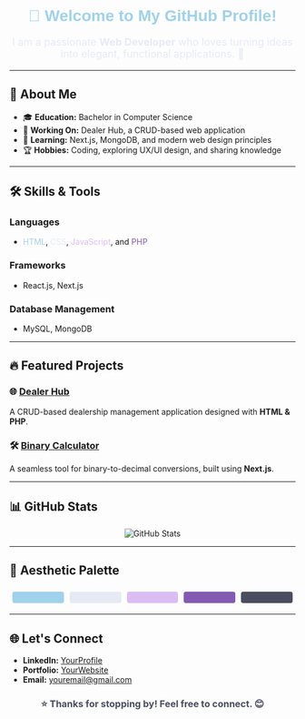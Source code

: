 <h1 align="center" style="color:#A0D2EB; font-family: 'Arial', sans-serif;">👋 Welcome to My GitHub Profile!</h1>

<p align="center" style="color:#E5EAF5; font-size: 18px;">
I am a passionate <strong>Web Developer</strong> who loves turning ideas into elegant, functional applications. 🚀
</p>

---

## 🌟 About Me  
- 🎓 **Education:** Bachelor in Computer Science  
- 💼 **Working On:** Dealer Hub, a CRUD-based web application  
- 🌱 **Learning:** Next.js, MongoDB, and modern web design principles  
- 🏆 **Hobbies:** Coding, exploring UX/UI design, and sharing knowledge  

---

## 🛠 Skills & Tools  
### **Languages**
- <span style="color:#A0D2EB;">HTML</span>, <span style="color:#E5EAF5;">CSS</span>, <span style="color:#DBBDF4;">JavaScript</span>, and <span style="color:#845BB3;">PHP</span>  

### **Frameworks**
- React.js, Next.js  

### **Database Management**
- MySQL, MongoDB  

---

## 🔥 Featured Projects  

### 🌐 **[Dealer Hub](https://github.com/YourUsername/dealer-hub)**  
A CRUD-based dealership management application designed with **HTML & PHP**.  

### 🛠 **[Binary Calculator](https://github.com/YourUsername/binary-calculator)**  
A seamless tool for binary-to-decimal conversions, built using **Next.js**.  

---

## 📊 GitHub Stats  

<p align="center">
<img src="https://github-readme-stats.vercel.app/api?username=Bombe-19&show_icons=true&theme=radical" alt="GitHub Stats" />
</p>

---

## 🎨 Aesthetic Palette  

<div style="display: flex; justify-content: center; margin-top: 20px;">
  <div style="background-color:#A0D2EB; width: 100px; height: 20px; margin: 5px; border-radius: 4px;"></div>
  <div style="background-color:#E5EAF5; width: 100px; height: 20px; margin: 5px; border-radius: 4px;"></div>
  <div style="background-color:#DBBDF4; width: 100px; height: 20px; margin: 5px; border-radius: 4px;"></div>
  <div style="background-color:#845BB3; width: 100px; height: 20px; margin: 5px; border-radius: 4px;"></div>
  <div style="background-color:#494D5F; width: 100px; height: 20px; margin: 5px; border-radius: 4px;"></div>
</div>

---

## 🌐 Let's Connect  

- **LinkedIn:** [YourProfile](https://linkedin.com/in/yourprofile)  
- **Portfolio:** [YourWebsite](https://yourportfolio.com)  
- **Email:** youremail@gmail.com  

<h3 align="center" style="color:#494D5F;">⭐ Thanks for stopping by! Feel free to connect. 😊</h3>

